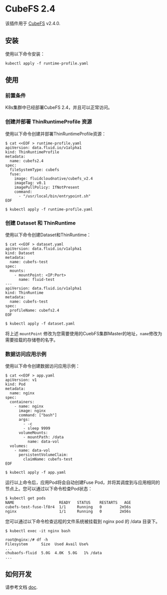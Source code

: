 # CubeFS 2.4

该插件用于 [CubeFS](https://cubefs.io/) v2.4.0.

## 安装

使用以下命令安装：

```shell
kubectl apply -f runtime-profile.yaml
```

## 使用

### 前置条件
K8s集群中已经部署CubeFS 2.4，并且可以正常访问。

### 创建并部署 ThinRuntimeProfile 资源

使用以下命令创建并部署ThinRuntimeProfile资源：
```shell
$ cat <<EOF > runtime-profile.yaml
apiVersion: data.fluid.io/v1alpha1
kind: ThinRuntimeProfile
metadata:
  name: cubefs2.4
spec:
  fileSystemType: cubefs
  fuse:
    image: fluidcloudnative/cubefs_v2.4
    imageTag: v0.1
    imagePullPolicy: IfNotPresent
    command:
      - "/usr/local/bin/entrypoint.sh"
EOF

$ kubectl apply -f runtime-profile.yaml
```


### 创建 Dataset 和 ThinRuntime 

使用以下命令创建Dataset和ThinRuntime：

```shell
$ cat <<EOF > dataset.yaml
apiVersion: data.fluid.io/v1alpha1
kind: Dataset
metadata:
  name: cubefs-test
spec:
  mounts:
    - mountPoint: <IP:Port>
      name: fluid-test
---
apiVersion: data.fluid.io/v1alpha1
kind: ThinRuntime
metadata:
  name: cubefs-test
spec:
  profileName: cubefs2.4
EOF

$ kubectl apply -f dataset.yaml
```
将上述 `mountPoint` 修改为您需要使用的CuebFS集群Master的地址，`name`修改为需要挂载的存储卷的名字。

### 数据访问应用示例

使用以下命令创建数据访问应用示例：

```shell
$ cat <<EOF > app.yaml
apiVersion: v1
kind: Pod
metadata:
  name: nginx
spec:
  containers:
    - name: nginx
      image: nginx
      command: ["bash"]
      args:
        - -c
        - sleep 9999
      volumeMounts:
        - mountPath: /data
          name: data-vol
  volumes:
    - name: data-vol
      persistentVolumeClaim:
        claimName: cubefs-test
EOF

$ kubectl apply -f app.yaml
```

运行以上命令后，应用Pod将会自动创建Fuse Pod，并将其调度到与应用相同的节点上。您可以通过以下命令检查Pod状态：

```shell
$ kubectl get pods
NAME                    READY   STATUS    RESTARTS   AGE
cubefs-test-fuse-lf8r4  1/1     Running   0        2m56s
nginx                   1/1     Running   0        2m56s
```

您可以通过以下命令检查远程的⽂件系统被挂载到 nginx pod 的 /data ⽬录下。

```
$ kubectl exec -it nginx bash

root@nginx:/# df -h
Filesystem      Size  Used Avail Use% 
...
chubaofs-fluid  5.0G  4.0K  5.0G   1% /data
...
```

## 如何开发
请参考文档 [doc](./dev-guide/cubefs-v2.4-zh_CN.md).
